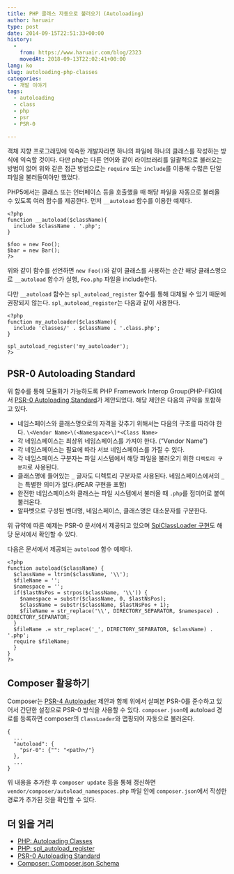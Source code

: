 ```yaml
---
title: PHP 클래스 자동으로 불러오기 (Autoloading)
author: haruair
type: post
date: 2014-09-15T22:51:33+00:00
history:
  - 
    from: https://www.haruair.com/blog/2323
    movedAt: 2018-09-13T22:02:41+00:00
lang: ko
slug: autoloading-php-classes
categories:
  - 개발 이야기
tags:
  - autoloading
  - class
  - php
  - psr
  - PSR-0

---
```

객체 지향 프로그래밍에 익숙한 개발자라면 하나의 파일에 하나의 클래스를 작성하는 방식에 익숙할 것이다. 다만 php는 다른 언어와 같이 라이브러리를 일괄적으로 불러오는 방법이 없어 위와 같은 접근 방법으로는 `require` 또는 `include`를 이용해 수많은 단일 파일을 불러들여야만 했었다.

PHP5에서는 클래스 또는 인터페이스 등을 호출했을 때 해당 파일을 자동으로 불러올 수 있도록 여러 함수를 제공한다. 먼저 `__autoload` 함수를 이용한 예제다.

    <?php
    function __autoload($className){
      include $className . '.php';
    }
    
    $foo = new Foo();
    $bar = new Bar();
    ?>
    

위와 같이 함수를 선언하면 `new Foo()`와 같이 클래스를 사용하는 순간 해당 클래스명으로 `__autoload` 함수가 실행, `Foo.php` 파일을 include한다.

다만 `__autoload` 함수는 `spl_autoload_register` 함수를 통해 대체될 수 있기 때문에 권장되지 않는다. `spl_autoload_register`는 다음과 같이 사용한다.

    <?php
    function my_autoloader($className){
      include 'classes/' . $className . '.class.php';
    }
    
    spl_autoload_register('my_autoloader');
    ?>
    

## PSR-0 Autoloading Standard

위 함수를 통해 모듈화가 가능하도록 PHP Framework Interop Group(PHP-FIG)에서 [PSR-0 Autoloading Standard][1]가 제안되었다. 해당 제안은 다음의 규약을 포함하고 있다.

  * 네임스페이스와 클래스명으로의 자격을 갖추기 위해서는 다음의 구조를 따라야 한다. `\<Vendor Name>\(<Namespace>\)*<Class Name>`
  * 각 네임스페이스는 최상위 네임스페이스를 가져야 한다. (&#8220;Vendor Name&#8221;)
  * 각 네임스페이스는 필요에 따라 서브 네임스페이스를 가질 수 있다.
  * 각 네임스페이스 구분자는 파일 시스템에서 해당 파일을 불러오기 위한 `디렉토리 구분자`로 사용된다.
  * 클래스명에 들어있는 `_` 글자도 디렉토리 구분자로 사용된다. 네임스페이스에서의 `_`는 특별한 의미가 없다.(PEAR 구현을 포함)
  * 완전한 네임스페이스와 클래스는 파일 시스템에서 불러올 때 `.php`를 접미어로 붙여 불러온다.
  * 알파벳으로 구성된 벤더명, 네임스페이스, 클래스명은 대소문자를 구분한다.

위 규약에 따른 예제는 PSR-0 문서에서 제공되고 있으며 [SplClassLoader 구현][2]도 해당 문서에서 확인할 수 있다.

다음은 문서에서 제공되는 `autoload` 함수 예제다.

    <?php
    function autoload($className) {
      $className = ltrim($className, '\\');
      $fileName = '';
      $namespace = '';
      if($lastNsPos = strpos($className, '\\')) {
        $namespace = substr($className, 0, $lastNsPos);
        $className = substr($className, $lastNsPos + 1);
        $fileName = str_replace('\\', DIRECTORY_SEPARATOR, $namespace) . DIRECTORY_SEPARATOR;
      }
      $fileName .= str_replace('_', DIRECTORY_SEPARATOR, $className) . '.php';
      require $fileName;
      }
    }
    ?>
    

## Composer 활용하기

Composer는 [PSR-4 Autoloader][3] 제안과 함께 위에서 살펴본 PSR-0를 준수하고 있어서 간단한 설정으로 PSR-0 방식을 사용할 수 있다. `composer.json`에 autoload 경로를 등록하면 composer의 `ClassLoader`와 맵핑되어 자동으로 불러온다.

    {
      ...
      "autoload": {
        "psr-0": {"": "<path>/"}
      },
      ...
    }
    

위 내용을 추가한 후 `composer update` 등을 통해 갱신하면 `vendor/composer/autoload_namespaces.php` 파일 안에 `composer.json`에서 작성한 경로가 추가된 것을 확인할 수 있다.

## 더 읽을 거리

  * [PHP: Autoloading Classes][4]
  * [PHP: spl\_autoload\_register][5]
  * [PSR-0 Autoloading Standard][1]
  * [Composer: Composer.json Schema][6]

 [1]: http://www.php-fig.org/psr/psr-0/
 [2]: http://gist.github.com/221634
 [3]: http://www.php-fig.org/psr/psr-4/
 [4]: http://php.net/manual/en/language.oop5.autoload.php
 [5]: http://php.net/manual/en/function.spl-autoload-register.php
 [6]: https://getcomposer.org/doc/04-schema.md